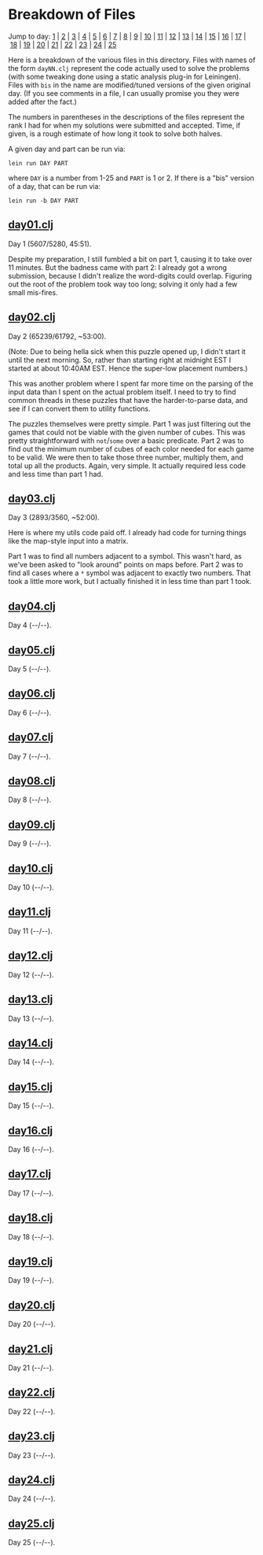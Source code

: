 # Breakdown of Files

Jump to day: [1](#day01clj)&nbsp;|&nbsp;[2](#day02clj)&nbsp;|&nbsp;[3](#day03clj)&nbsp;|&nbsp;[4](#day04clj)&nbsp;|&nbsp;[5](#day05clj)&nbsp;|&nbsp;[6](#day06clj)&nbsp;|&nbsp;[7](#day07clj)&nbsp;|&nbsp;[8](#day08clj)&nbsp;|&nbsp;[9](#day09clj)&nbsp;|&nbsp;[10](#day10clj)&nbsp;|&nbsp;[11](#day11clj)&nbsp;|&nbsp;[12](#day12clj)&nbsp;|&nbsp;[13](#day13clj)&nbsp;|&nbsp;[14](#day14clj)&nbsp;|&nbsp;[15](#day15clj)&nbsp;|&nbsp;[16](#day16clj)&nbsp;|&nbsp;[17](#day17clj)&nbsp;|&nbsp;[18](#day18clj)&nbsp;|&nbsp;[19](#day19clj)&nbsp;|&nbsp;[20](#day20clj)&nbsp;|&nbsp;[21](#day21clj)&nbsp;|&nbsp;[22](#day22clj)&nbsp;|&nbsp;[23](#day23clj)&nbsp;|&nbsp;[24](#day24clj)&nbsp;|&nbsp;[25](#day25clj)

Here is a breakdown of the various files in this directory. Files with names of
the form `dayNN.clj` represent the code actually used to solve the problems
(with some tweaking done using a static analysis plug-in for Leiningen). Files
with `bis` in the name are modified/tuned versions of the given original day.
(If you see comments in a file, I can usually promise you they were added after
the fact.)

The numbers in parentheses in the descriptions of the files represent the rank
I had for when my solutions were submitted and accepted. Time, if given, is a
rough estimate of how long it took to solve both halves.

A given day and part can be run via:

```
lein run DAY PART
```

where `DAY` is a number from 1-25 and `PART` is 1 or 2. If there is a "bis"
version of a day, that can be run via:

```
lein run -b DAY PART
```

## [day01.clj](day01.clj)

Day 1 (5607/5280, 45:51).

Despite my preparation, I still fumbled a bit on part 1, causing it to take
over 11 minutes. But the badness came with part 2: I already got a wrong
submission, because I didn't realize the word-digits could overlap. Figuring
out the root of the problem took way too long; solving it only had a few small
mis-fires.

## [day02.clj](day02.clj)

Day 2 (65239/61792, ~53:00).

(Note: Due to being hella sick when this puzzle opened up, I didn't start it
until the next morning. So, rather than starting right at midnight EST I
started at about 10:40AM EST. Hence the super-low placement numbers.)

This was another problem where I spent far more time on the parsing of the
input data than I spent on the actual problem itself. I need to try to find
common threads in these puzzles that have the harder-to-parse data, and see if
I can convert them to utility functions.

The puzzles themselves were pretty simple. Part 1 was just filtering out the
games that could not be viable with the given number of cubes. This was pretty
straightforward with `not`/`some` over a basic predicate. Part 2 was to find
out the minimum number of cubes of each color needed for each game to be valid.
We were then to take those three number, multiply them, and total up all the
products. Again, very simple. It actually required less code and less time than
part 1 had.

## [day03.clj](day03.clj)

Day 3 (2893/3560, ~52:00).

Here is where my utils code paid off. I already had code for turning things
like the map-style input into a matrix.

Part 1 was to find all numbers adjacent to a symbol. This wasn't hard, as we've
been asked to "look around" points on maps before. Part 2 was to find all cases
where a `*` symbol was adjacent to exactly two numbers. That took a little more
work, but I actually finished it in less time than part 1 took.

## [day04.clj](day04.clj)

Day 4 (--/--).

## [day05.clj](day05.clj)

Day 5 (--/--).

## [day06.clj](day06.clj)

Day 6 (--/--).

## [day07.clj](day07.clj)

Day 7 (--/--).

## [day08.clj](day08.clj)

Day 8 (--/--).

## [day09.clj](day09.clj)

Day 9 (--/--).

## [day10.clj](day10.clj)

Day 10 (--/--).

## [day11.clj](day11.clj)

Day 11 (--/--).

## [day12.clj](day12.clj)

Day 12 (--/--).

## [day13.clj](day13.clj)

Day 13 (--/--).

## [day14.clj](day14.clj)

Day 14 (--/--).

## [day15.clj](day15.clj)

Day 15 (--/--).

## [day16.clj](day16.clj)

Day 16 (--/--).

## [day17.clj](day17.clj)

Day 17 (--/--).

## [day18.clj](day18.clj)

Day 18 (--/--).

## [day19.clj](day19.clj)

Day 19 (--/--).

## [day20.clj](day20.clj)

Day 20 (--/--).

## [day21.clj](day21.clj)

Day 21 (--/--).

## [day22.clj](day22.clj)

Day 22 (--/--).

## [day23.clj](day23.clj)

Day 23 (--/--).

## [day24.clj](day24.clj)

Day 24 (--/--).

## [day25.clj](day25.clj)

Day 25 (--/--).

